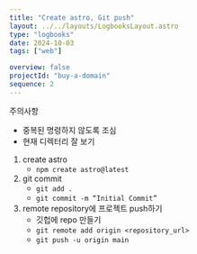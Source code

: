 ```yaml
---
title: "Create astro, Git push"
layout: ../../layouts/LogbooksLayout.astro
type: "logbooks"
date: 2024-10-03
tags: ["web"]

overview: false
projectId: "buy-a-domain"
sequence: 2
---
```

주의사항
- 중복된 명령하지 않도록 조심
- 현재 디렉터리 잘 보기

1. create astro
	- `npm create astro@latest`
2. git commit
	- `git add .`
	- `git commit -m “Initial Commit”`
3. remote repository에 프로젝트 push하기
	- 깃헙에 repo 만들기
	- `git remote add origin <repository_url>`
	- `git push -u origin main`